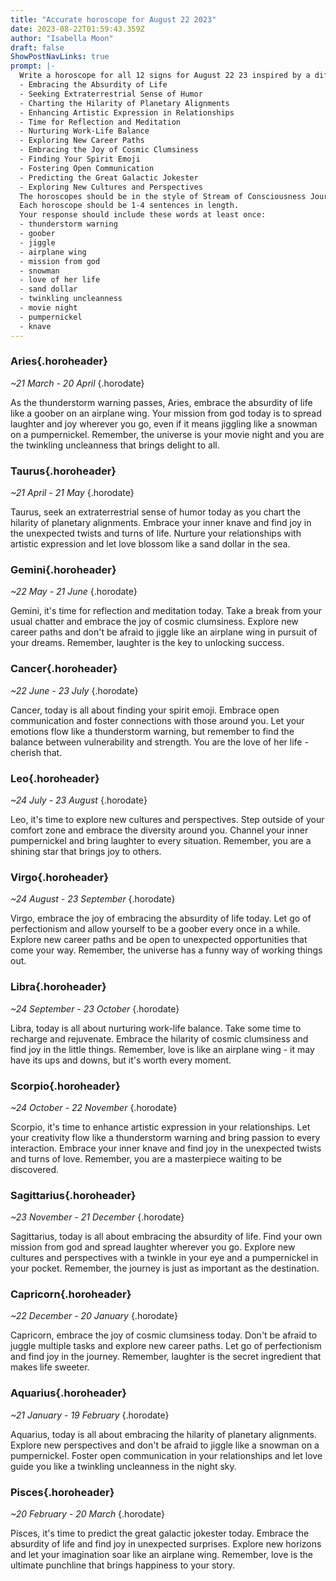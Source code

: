 ```yaml
---
title: "Accurate horoscope for August 22 2023"
date: 2023-08-22T01:59:43.359Z
author: "Isabella Moon"
draft: false
ShowPostNavLinks: true
prompt: |-
  Write a horoscope for all 12 signs for August 22 23 inspired by a different focus for each. Ensure you do not include the focus in the response:
  - Embracing the Absurdity of Life
  - Seeking Extraterrestrial Sense of Humor
  - Charting the Hilarity of Planetary Alignments
  - Enhancing Artistic Expression in Relationships
  - Time for Reflection and Meditation
  - Nurturing Work-Life Balance
  - Exploring New Career Paths
  - Embracing the Joy of Cosmic Clumsiness
  - Finding Your Spirit Emoji
  - Fostering Open Communication
  - Predicting the Great Galactic Jokester
  - Exploring New Cultures and Perspectives
  The horoscopes should be in the style of Stream of Consciousness Journal Entry and the mood of euphoria
  Each horoscope should be 1-4 sentences in length.
  Your response should include these words at least once:
  - thunderstorm warning
  - goober
  - jiggle
  - airplane wing
  - mission from god
  - snowman
  - love of her life
  - sand dollar
  - twinkling uncleanness
  - movie night
  - pumpernickel
  - knave
---
```


### Aries{.horoheader}

*~21 March - 20 April*
{.horodate}

As the thunderstorm warning passes, Aries, embrace the absurdity of life like a goober on an airplane wing. Your mission from god today is to spread laughter and joy wherever you go, even if it means jiggling like a snowman on a pumpernickel. Remember, the universe is your movie night and you are the twinkling uncleanness that brings delight to all.


### Taurus{.horoheader}

*~21 April - 21 May*
{.horodate}

Taurus, seek an extraterrestrial sense of humor today as you chart the hilarity of planetary alignments. Embrace your inner knave and find joy in the unexpected twists and turns of life. Nurture your relationships with artistic expression and let love blossom like a sand dollar in the sea.


### Gemini{.horoheader}

*~22 May - 21 June*
{.horodate}

Gemini, it's time for reflection and meditation today. Take a break from your usual chatter and embrace the joy of cosmic clumsiness. Explore new career paths and don't be afraid to jiggle like an airplane wing in pursuit of your dreams. Remember, laughter is the key to unlocking success.


### Cancer{.horoheader}

*~22 June - 23 July*
{.horodate}

Cancer, today is all about finding your spirit emoji. Embrace open communication and foster connections with those around you. Let your emotions flow like a thunderstorm warning, but remember to find the balance between vulnerability and strength. You are the love of her life - cherish that.


### Leo{.horoheader}

*~24 July - 23 August*
{.horodate}

Leo, it's time to explore new cultures and perspectives. Step outside of your comfort zone and embrace the diversity around you. Channel your inner pumpernickel and bring laughter to every situation. Remember, you are a shining star that brings joy to others.


### Virgo{.horoheader}

*~24 August - 23 September*
{.horodate}

Virgo, embrace the joy of embracing the absurdity of life today. Let go of perfectionism and allow yourself to be a goober every once in a while. Explore new career paths and be open to unexpected opportunities that come your way. Remember, the universe has a funny way of working things out.


### Libra{.horoheader}

*~24 September - 23 October*
{.horodate}

Libra, today is all about nurturing work-life balance. Take some time to recharge and rejuvenate. Embrace the hilarity of cosmic clumsiness and find joy in the little things. Remember, love is like an airplane wing - it may have its ups and downs, but it's worth every moment.


### Scorpio{.horoheader}

*~24 October - 22 November*
{.horodate}

Scorpio, it's time to enhance artistic expression in your relationships. Let your creativity flow like a thunderstorm warning and bring passion to every interaction. Embrace your inner knave and find joy in the unexpected twists and turns of love. Remember, you are a masterpiece waiting to be discovered.


### Sagittarius{.horoheader}

*~23 November - 21 December*
{.horodate}

Sagittarius, today is all about embracing the absurdity of life. Find your own mission from god and spread laughter wherever you go. Explore new cultures and perspectives with a twinkle in your eye and a pumpernickel in your pocket. Remember, the journey is just as important as the destination.


### Capricorn{.horoheader}

*~22 December - 20 January*
{.horodate}

Capricorn, embrace the joy of cosmic clumsiness today. Don't be afraid to juggle multiple tasks and explore new career paths. Let go of perfectionism and find joy in the journey. Remember, laughter is the secret ingredient that makes life sweeter.


### Aquarius{.horoheader}

*~21 January - 19 February*
{.horodate}

Aquarius, today is all about embracing the hilarity of planetary alignments. Explore new perspectives and don't be afraid to jiggle like a snowman on a pumpernickel. Foster open communication in your relationships and let love guide you like a twinkling uncleanness in the night sky.


### Pisces{.horoheader}

*~20 February - 20 March*
{.horodate}

Pisces, it's time to predict the great galactic jokester today. Embrace the absurdity of life and find joy in unexpected surprises. Explore new horizons and let your imagination soar like an airplane wing. Remember, love is the ultimate punchline that brings happiness to your story.

